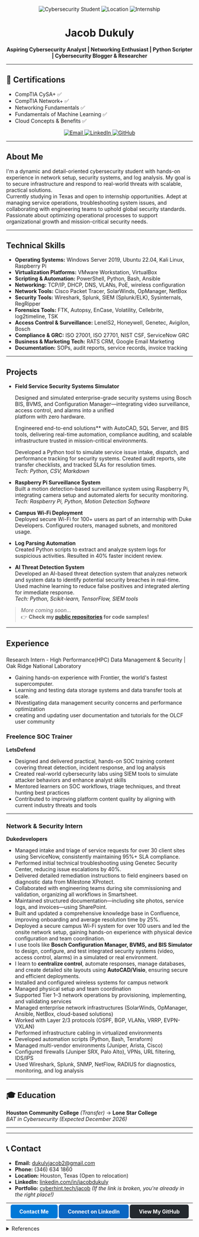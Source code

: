 <!-- Portfolio for Jacob Dukuly -->

<p align="center">
  <img src="https://img.shields.io/badge/Cybersecurity%20Student-blue?style=for-the-badge&logo=graduation-cap" alt="Cybersecurity Student">
  <img src="https://img.shields.io/badge/Location-Texas-success?style=for-the-badge&logo=mapbox" alt="Location">
  <img src="https://img.shields.io/badge/Internship-Open%20to%20Opportunities-yellow?style=for-the-badge&logo=briefcase" alt="Internship">
</p>

<h1 align="center">Jacob Dukuly</h1>
<p align="center"><b>Aspiring Cybersecurity Analyst | Networking Enthusiast | Python Scripter | Cybersecurity Blogger & Researcher</b></p>

---

## 🏅 Certifications

- CompTIA CySA+ ✅
- CompTIA Network+ ✅
- Networking Fundamentals ✅
- Fundamentals of Machine Learning ✅
- Cloud Concepts & Benefits ✅

<p align="center">
  <a href="mailto:dukulyjacob2@gmail.com">
    <img src="https://img.shields.io/badge/Email-Contact%20Me-blue?style=flat-square&logo=gmail" alt="Email">
  </a>
  <a href="https://www.linkedin.com/in/jacobdukuly" target="_blank">
    <img src="https://img.shields.io/badge/LinkedIn-Connect-blue?style=flat-square&logo=linkedin" alt="LinkedIn">
  </a>
  <a href="https://github.com/jacob222222" target="_blank">
    <img src="https://img.shields.io/badge/GitHub-Portfolio-black?style=flat-square&logo=github" alt="GitHub">
  </a>
</p>

---

##  About Me

I'm a dynamic and detail-oriented cybersecurity student with hands-on experience in network setup, security systems, and log analysis. My goal is to secure infrastructure and respond to real-world threats with scalable, practical solutions.  
Currently studying in Texas and open to internship opportunities. Adept at managing service operations, troubleshooting system issues, and collaborating with engineering teams to uphold global security standards. Passionate about optimizing operational processes to support organizational growth and mission-critical security needs.

---

##  Technical Skills

- **Operating Systems:** Windows Server 2019, Ubuntu 22.04, Kali Linux, Raspberry Pi
- **Virtualization Platforms:** VMware Workstation, VirtualBox
- **Scripting & Automation:** PowerShell, Python, Bash, Ansible
- **Networking:** TCP/IP, DHCP, DNS, VLANs, PoE, wireless configuration
- **Network Tools:** Cisco Packet Tracer, SolarWinds, OpManager, NetBox
- **Security Tools:** Wireshark, Splunk, SIEM (Splunk/ELK), Sysinternals, RegRipper
- **Forensics Tools:** FTK, Autopsy, EnCase, Volatility, Cellebrite, log2timeline, TSK
- **Access Control & Surveillance:** LenelS2, Honeywell, Genetec, Avigilon, Bosch
- **Compliance & GRC:** ISO 27001, ISO 27701, NIST CSF, ServiceNow GRC
- **Business & Marketing Tech:** RATS CRM, Google Email Marketing
- **Documentation:** SOPs, audit reports, service records, invoice tracking
---

##  Projects

- **Field Service Security Systems Simulator**  

  Designed and simulated enterprise-grade security systems using Bosch BIS, BVMS, and Configuration Manager—integrating video surveillance, access control, and alarms into a unified     
  platform with zero hardware.

  Engineered end-to-end solutions** with AutoCAD, SQL Server, and BIS tools, delivering real-time automation, compliance auditing, and scalable infrastructure trusted in mission-critical 
  environments.

  Developed a Python tool to simulate service issue intake, dispatch, and performance tracking for security systems. Created audit reports, site transfer checklists, and tracked SLAs for   resolution times.  
  _Tech: Python, CSV, Markdown_

- **Raspberry Pi Surveillance System**  
  Built a motion detection-based surveillance system using Raspberry Pi, integrating camera setup and automated alerts for security monitoring.  
  _Tech: Raspberry Pi, Python, Motion Detection Software_

- **Campus Wi-Fi Deployment**  
  Deployed secure Wi-Fi for 100+ users as part of an internship with Duke Developers. Configured routers, managed subnets, and monitored usage.

- **Log Parsing Automation**  
  Created Python scripts to extract and analyze system logs for suspicious activities. Resulted in 40% faster incident review.

- **AI Threat Detection System**  
  Developed an AI-based threat detection system that analyzes network and system data to identify potential security breaches in real-time. Used machine learning to reduce false positives and integrated alerting for immediate response.  
  _Tech: Python, Scikit-learn, TensorFlow, SIEM tools_

> _More coming soon..._  
> 👉 **Check my [public repositories](https://github.com/jacob222222?tab=repositories) for code samples!**

---

##  Experience


### 
Research Intern - High Performance(HPC) Data Management & Security | Oak Ridge National Laboratory  


- Gaining hands-on experience with Frontier, the world's fastest supercomputer.
- Learning and testing data storage systems and data transfer tools at scale.
- INvestigating data management security concerns and performance optimization
- creating and updating user documentation and tutorials for the OLCF user community

  


### Freelence SOC Trainer 
**LetsDefend**  


- Designed and delivered practical, hands-on SOC training content covering threat detection, incident response, and log analysis
- Created real-world cybersecurity labs using SIEM tools to simulate attacker behaviors and enhance analyst skills
- Mentored learners on SOC workflows, triage techniques, and threat hunting best practices
- Contributed to improving platform content quality by aligning with current industry threats and tools
---

### Network & Security  Intern  
**Dukedevelopers**  


- Managed intake and triage of service requests for over 30 client sites using ServiceNow, consistently maintaining 95%+ SLA compliance.
- Performed initial technical troubleshooting using Genetec Security Center, reducing issue escalations by 40%.
- Delivered detailed remediation instructions to field engineers based on diagnostic data from Milestone XProtect.
- Collaborated with engineering teams during site commissioning and validation, organizing all workflows in Smartsheet.
- Maintained structured documentation—including site photos, service logs, and invoices—using SharePoint.
- Built and updated a comprehensive knowledge base in Confluence, improving onboarding and average resolution time by 25%.
- Deployed a secure campus Wi-Fi system for over 100 users and led the onsite network setup, gaining hands-on experience with physical device configuration and team coordination.
- I use tools like **Bosch Configuration Manager, BVMS, and BIS Simulator** to design, configure, and test integrated security systems (video, access control, alarms) in a simulated or real environment.
- I learn to **centralize control**, automate responses, manage databases, and create detailed site layouts using **AutoCAD/Visio**, ensuring secure and efficient deployments.
- Installed and configured wireless systems for campus network
- Managed physical setup and team coordination
- Supported Tier 1–3 network operations by provisioning, implementing, and validating services
- Managed enterprise network infrastructures (SolarWinds, OpManager, Ansible, NetBox, cloud-based solutions)
- Worked with Layer 2/3 protocols (OSPF, BGP, VLANs, VRRP, EVPN-VXLAN)
- Performed infrastructure cabling in virtualized environments
- Developed automation scripts (Python, Bash, Terraform)
- Managed multi-vendor environments (Juniper, Arista, Cisco)
- Configured firewalls (Juniper SRX, Palo Alto), VPNs, URL filtering, IDS/IPS
- Used Wireshark, Splunk, SNMP, NetFlow, RADIUS for diagnostics, monitoring, and log analysis

---

## 🎓 Education

**Houston Community College** _(Transfer)_ → **Lone Star College**  
_BAT in  Cybersecurity (Expected December 2026)_

---



---

## 📞 Contact

- **Email:** dukulyjacob2@gmail.com  
- **Phone:** (346) 634 1860  
- **Location:** Houston, Texas (Open to relocation)  
- **LinkedIn:** [linkedin.com/in/jacobdukuly](https://www.linkedin.com/in/jacobdukuly)  
- **Portfolio:** [cyberhint.tech/jacob](http://cyberhint.tech/jacob) _(If the link is broken, you're already in the right place!)_

---

<p align="center">
  <a href="mailto:dukulyjacob2@gmail.com" style="background-color:#0078D7;color:#fff;padding:10px 24px;text-decoration:none;border-radius:5px;font-weight:bold;">Contact Me</a>
  <a href="https://www.linkedin.com/in/jacobdukuly" style="background-color:#0A66C2;color:#fff;padding:10px 24px;text-decoration:none;border-radius:5px;font-weight:bold;">Connect on LinkedIn</a>
  <a href="https://github.com/jacob222222" style="background-color:#24292e;color:#fff;padding:10px 24px;text-decoration:none;border-radius:5px;font-weight:bold;">View My GitHub</a>
</p>

---

<details>
<summary>References</summary>
Available upon request.
</details>
